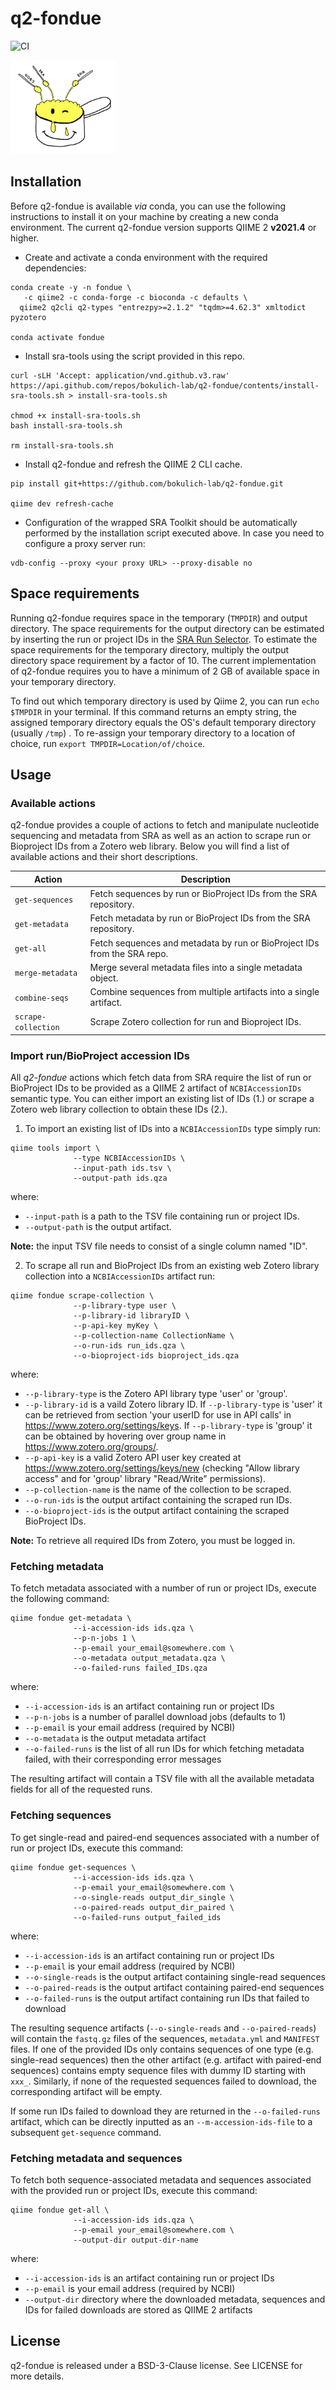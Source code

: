 # q2-fondue 
![CI](https://github.com/bokulich-lab/q2-fondue/actions/workflows/ci.yml/badge.svg)

 <p align="left"><img src="logo.png" height="150" /></p>

## Installation
Before q2-fondue is available *via* conda, you can use the following instructions to install it on your machine by creating a new conda environment. The current q2-fondue version supports QIIME 2 **v2021.4** or higher.

* Create and activate a conda environment with the required dependencies:
```shell
conda create -y -n fondue \
   -c qiime2 -c conda-forge -c bioconda -c defaults \
  qiime2 q2cli q2-types "entrezpy>=2.1.2" "tqdm>=4.62.3" xmltodict pyzotero

conda activate fondue
```
* Install sra-tools using the script provided in this repo.
```shell
curl -sLH 'Accept: application/vnd.github.v3.raw' https://api.github.com/repos/bokulich-lab/q2-fondue/contents/install-sra-tools.sh > install-sra-tools.sh

chmod +x install-sra-tools.sh
bash install-sra-tools.sh

rm install-sra-tools.sh
```
* Install q2-fondue and refresh the QIIME 2 CLI cache. 
```shell
pip install git+https://github.com/bokulich-lab/q2-fondue.git

qiime dev refresh-cache
```

* Configuration of the wrapped SRA Toolkit should be automatically performed by the installation script executed above. In case you need to configure a proxy server run:
```shell
vdb-config --proxy <your proxy URL> --proxy-disable no
```

## Space requirements
Running q2-fondue requires space in the temporary (`TMPDIR`) and output directory. The space requirements for the output directory can be estimated by inserting the run or project IDs in the [SRA Run Selector](https://www.ncbi.nlm.nih.gov/Traces/study/). To estimate the space requirements for the temporary directory, multiply the output directory space requirement by a factor of 10. The current implementation of q2-fondue requires you to have a minimum of 2 GB of available space in your temporary directory.

To find out which temporary directory is used by Qiime 2, you can run `echo $TMPDIR` in your terminal. If this command returns an empty string, the assigned temporary directory equals the OS's default temporary directory (usually `/tmp`) . To re-assign your temporary directory to a location of choice, run `export TMPDIR=Location/of/choice`. 


## Usage
### Available actions
q2-fondue provides a couple of actions to fetch and manipulate nucleotide sequencing and metadata from SRA as well as an action to scrape run or Bioproject IDs from a Zotero web library. Below you will find a list of available actions and their short descriptions.

| Action           | Description                                                              |
|------------------|--------------------------------------------------------------------------|
| `get-sequences`  | Fetch sequences by run or BioProject IDs from the SRA repository.        |
| `get-metadata`   | Fetch metadata by run or BioProject IDs from the SRA repository.         |
| `get-all`        | Fetch sequences and metadata by run or BioProject IDs from the SRA repo. |
| `merge-metadata` | Merge several metadata files into a single metadata object.              |
| `combine-seqs`   | Combine sequences from multiple artifacts into a single artifact.        |
| `scrape-collection`| Scrape Zotero collection for run and Bioproject IDs.                   |


### Import run/BioProject accession IDs
All _q2-fondue_ actions which fetch data from SRA require the list of run or BioProject IDs to 
be provided as a QIIME 2 artifact of `NCBIAccessionIDs` semantic type. You can either import an existing 
list of IDs (1.) or scrape a Zotero web library collection to obtain these IDs (2.).

1) To import an existing list of IDs into a `NCBIAccessionIDs` type simply run:

```shell
qiime tools import \
              --type NCBIAccessionIDs \
              --input-path ids.tsv \
              --output-path ids.qza
```

where:
- `--input-path` is a path to the TSV file containing run or project IDs.
- `--output-path` is the output artifact.

__Note:__ the input TSV file needs to consist of a single column named "ID".

2) To scrape all run and BioProject IDs from an existing web Zotero library collection into a `NCBIAccessionIDs`
artifact run:
```shell
qiime fondue scrape-collection \
              --p-library-type user \
              --p-library-id libraryID \
              --p-api-key myKey \
              --p-collection-name CollectionName \
              --o-run-ids run_ids.qza \
              --o-bioproject-ids bioproject_ids.qza
```
where:
- `--p-library-type` is the Zotero API library type 'user' or 'group'.
- `--p-library-id` is a vaild Zotero library ID. If `--p-library-type` is 'user' it can be retrieved from section 'your userID for use in API calls' in https://www.zotero.org/settings/keys. If `--p-library-type` is 'group' it can be obtained by hovering over group name in https://www.zotero.org/groups/.       
- `--p-api-key` is a valid Zotero API user key created at https://www.zotero.org/settings/keys/new (checking "Allow library access" and for 'group' library "Read/Write" permissions).
- `--p-collection-name` is the name of the collection to be scraped. 
- `--o-run-ids` is the output artifact containing the scraped run IDs.
- `--o-bioproject-ids` is the output artifact containing the scraped BioProject IDs.

__Note:__ To retrieve all required IDs from Zotero, you must be logged in. 

### Fetching metadata
To fetch metadata associated with a number of run or project IDs, execute the following command:

```shell
qiime fondue get-metadata \
              --i-accession-ids ids.qza \
              --p-n-jobs 1 \
              --p-email your_email@somewhere.com \
              --o-metadata output_metadata.qza \
              --o-failed-runs failed_IDs.qza
```

where:
- `--i-accession-ids` is an artifact containing run or project IDs
- `--p-n-jobs` is a number of parallel download jobs (defaults to 1)
- `--p-email` is your email address (required by NCBI)
- `--o-metadata` is the output metadata artifact
- `--o-failed-runs` is the list of all run IDs for which fetching metadata failed, with their corresponding error messages

The resulting artifact will contain a TSV file with all the available metadata fields
for all of the requested runs.

### Fetching sequences
To get single-read and paired-end sequences associated with a number of run or project IDs, execute this command:
```shell
qiime fondue get-sequences \
              --i-accession-ids ids.qza \
              --p-email your_email@somewhere.com \
              --o-single-reads output_dir_single \
              --o-paired-reads output_dir_paired \
              --o-failed-runs output_failed_ids
```

where:
- `--i-accession-ids` is an artifact containing run or project IDs
- `--p-email` is your email address (required by NCBI)
- `--o-single-reads` is the output artifact containing single-read sequences
- `--o-paired-reads` is the output artifact containing paired-end sequences
- `--o-failed-runs` is the output artifact containing run IDs that failed to download

The resulting sequence artifacts (`--o-single-reads` and `--o-paired-reads`) will contain the `fastq.gz` files of the sequences, `metadata.yml` and `MANIFEST` files. 
If one of the provided IDs only contains sequences of one type (e.g. single-read sequences) then the other artifact 
(e.g. artifact with paired-end sequences) contains empty sequence files with dummy ID starting with `xxx_`. Similarly, 
if none of the requested sequences failed to download, the corresponding artifact will be empty.

If some run IDs failed to download they are returned in the `--o-failed-runs` artifact, which can be directly inputted as an `--m-accession-ids-file` to a subsequent `get-sequence` command. 

### Fetching metadata and sequences
To fetch both sequence-associated metadata and sequences associated with the provided run or project IDs, execute this command:

```shell
qiime fondue get-all \
              --i-accession-ids ids.qza \
              --p-email your_email@somewhere.com \
              --output-dir output-dir-name
```
where:
- `--i-accession-ids` is an artifact containing run or project IDs
- `--p-email` is your email address (required by NCBI)
- `--output-dir` directory where the downloaded metadata, sequences and IDs for failed downloads are stored as QIIME 2 artifacts

## License
q2-fondue is released under a BSD-3-Clause license. See LICENSE for more details.
